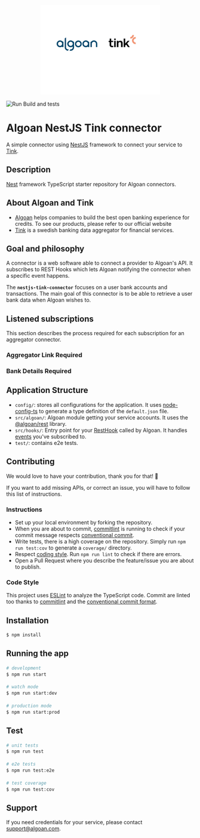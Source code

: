 <p align="center">
  <a href="http://algoan.com/" target="blank"><img src="./assets/tink_algoan.png" width="320" alt="Algoan Logo" /></a>
</p>

![Run Build and tests](https://github.com/algoan/nestjs-connector-boilerplate/workflows/Run%20Build%20and%20tests/badge.svg?branch=master&event=push)

# Algoan NestJS Tink connector

A simple connector using [NestJS](https://nestjs.com/) framework to connect your service to [Tink](https://tink.com/).

## Description

[Nest](https://github.com/nestjs/nest) framework TypeScript starter repository for Algoan connectors.

## About Algoan and Tink

- [Algoan](https://www.algoan.com) helps companies to build the best open banking experience for credits. To see our products, please refer to our official website
- [Tink](https://tink.com) is a swedish banking data aggregator for financial services.

## Goal and philosophy

A connector is a web software able to connect a provider to Algoan's API. It subscribes to REST Hooks which lets Algoan notifying the connector when a specific event happens.

The **`nestjs-tink-connector`** focuses on a user bank accounts and transactions. The main goal of this connector is to be able to retrieve a user bank data when Algoan wishes to.

## Listened subscriptions

This section describes the process required for each subscription for an aggregator connector.

### Aggregator Link Required

<!-- To complete -->

### Bank Details Required

<!-- To complete -->
## Application Structure

- `config/`: stores all configurations for the application. It uses [node-config-ts](https://github.com/tusharmath/node-config-ts) to generate a type definition of the `default.json` file.
- `src/algoan/`: Algoan module getting your service accounts. It uses the [@algoan/rest](https://github.com/algoan/rest-nodejs) library.
- `src/hooks/`: Entry point for your [RestHook](https://developers.algoan.com/public/docs/algoan_documentation/resthooks_and_events/resthooks.html) called by Algoan. It handles [events](https://developers.algoan.com/public/docs/algoan_documentation/resthooks_and_events/event_list.html) you've subscribed to.
- `test/`: contains e2e tests.

## Contributing

We would love to have your contribution, thank you for that! 🎉

If you want to add missing APIs, or correct an issue, you will have to follow this list of instructions.

### Instructions

- Set up your local environment by forking the repository.
- When you are about to commit, [commitlint](https://github.com/conventional-changelog/commitlint) is running to check if your commit message respects [conventional commit](https://www.conventionalcommits.org/en/v1.0.0/).
- Write tests, there is a high coverage on the repository. Simply run `npm run test:cov` to generate a `coverage/` directory.
- Respect [coding style](#code-style). Run `npm run lint` to check if there are errors.
- Open a Pull Request where you describe the feature/issue you are about to publish.

### Code Style

This project uses [ESLint](https://eslint.org/) to analyze the TypeScript code. Commit are linted too thanks to [commitlint](https://github.com/conventional-changelog/commitlint) and the [conventional commit format](https://conventionalcommits.org/).

## Installation

```bash
$ npm install
```

## Running the app

```bash
# development
$ npm run start

# watch mode
$ npm run start:dev

# production mode
$ npm run start:prod
```

## Test

```bash
# unit tests
$ npm run test

# e2e tests
$ npm run test:e2e

# test coverage
$ npm run test:cov
```

## Support

If you need credentials for your service, please contact support@algoan.com.
